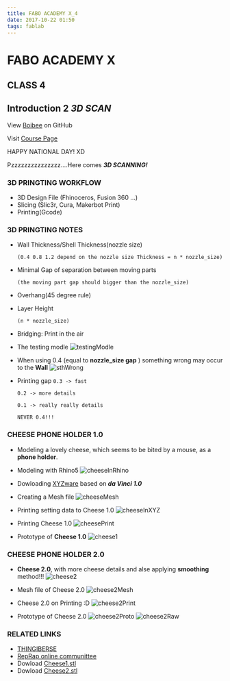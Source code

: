 ```yaml
---
title: FABO ACADEMY X_4
date: 2017-10-22 01:50
tags: fablab
---
```


# FABO ACADEMY X
## CLASS 4
## Introduction 2 *3D SCAN*

View [Boibee](https://mrtriskin.github.io/) on GitHub

Visit [Course Page](https://faboshanghai.gihub.io)

HAPPY NATIONAL DAY! XD

Pzzzzzzzzzzzzzzz....Here comes ***3D SCANNING!***

### 3D PRINGTING WORKFLOW

  - 3D Design File (Fhinoceros, Fusion 360 ...)
  - Slicing (Slic3r, Cura, Makerbot Print)
  - Printing(Gcode)

### 3D PRINGTING NOTES

  - Wall Thickness/Shell Thickness(nozzle size)

    `(0.4 0.8 1.2 depend on the nozzle size Thickness = n * nozzle_size)`
  - Minimal Gap of separation between moving parts

    `(the moving part gap should bigger than the nozzle_size)`

  - Overhang(45 degree rule)

  - Layer Height

    `(n * nozzle_size)`
  - Bridging: Print in the air

  - The testing modle
  ![testingModle](https://raw.githubusercontent.com/MrTriskin/blog/master/img/fabo_2/testShap_2.png)

  - When using 0.4 (equal to **nozzle_size gap** ) something wrong may occur to the **Wall**
  ![sthWrong](https://raw.githubusercontent.com/MrTriskin/blog/master/img/fabo_2/testShape.png)

  - Printing gap
    `0.3 -> fast`

    `0.2 -> more details `

    `0.1 -> really really details`

    `NEVER 0.4!!!`

### CHEESE PHONE HOLDER 1.0

  - Modeling a lovely cheese, which seems to be bited by a mouse, as a **phone holder**.

  - Modeling with Rhino5
  ![cheeseInRhino](https://raw.githubusercontent.com/MrTriskin/blog/master/img/fabo_2/cheese1Rhrino.jpg)

  - Dowloading [XYZware](http://support.xyzprinting.com/global_en/Help/download/f10?productName=da%20Vinci%201.0) based on ***da Vinci 1.0***

  - Creating a Mesh file
  ![cheeseMesh](https://raw.githubusercontent.com/MrTriskin/blog/master/img/fabo_2/cheese1Mesh.jpg)

  - Printing setting data to Cheese 1.0
  ![cheeseInXYZ](https://raw.githubusercontent.com/MrTriskin/blog/master/img/fabo_2/datainXYZware.jpg)

  - Printing Cheese 1.0
  ![cheesePrint](https://raw.githubusercontent.com/MrTriskin/blog/master/img/fabo_2/printing.png)

  - Prototype of **Cheese 1.0**
  ![cheese1](https://raw.githubusercontent.com/MrTriskin/blog/master/img/fabo_2/iphoneOnCheese.png)

### CHEESE PHONE HOLDER 2.0

  - **Cheese 2.0**, with more cheese details and alse applying **smoothing** method!!!
  ![cheese2](https://raw.githubusercontent.com/MrTriskin/blog/master/img/fabo_2/cheese2.png)

  - Mesh file of Cheese 2.0
  ![cheese2Mesh](https://raw.githubusercontent.com/MrTriskin/blog/master/img/fabo_2/cheese2Mesh.jpg)

  - Cheese 2.0 on Printing :D
  ![cheese2Print](https://raw.githubusercontent.com/MrTriskin/blog/master/img/fabo_2/startPrint_1.png)

  - Prototype of Cheese 2.0
  ![cheese2Proto](https://raw.githubusercontent.com/MrTriskin/blog/master/img/fabo_2/cheese2plane.png)
  ![cheese2Raw](https://raw.githubusercontent.com/MrTriskin/blog/master/img/fabo_2/cheese2Raw.png)

### RELATED LINKS

  - [THINGIBERSE](https://www.thingiverse.com/)
  - [RepRap online communittee](http://reprap.org/)
  - Dowload [Cheese1.stl](https://github.com/MrTriskin/blog/raw/master/files/fabo_2/cheese.stl)
  - Dowload [Cheese2.stl](https://github.com/MrTriskin/blog/raw/master/files/fabo_2/cheese2.0.stl)
